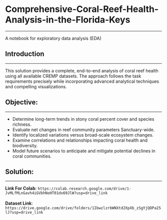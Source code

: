 # **Comprehensive-Coral-Reef-Health-Analysis-in-the-Florida-Keys**

---
A notebook for exploratory data analysis (EDA) 
<br>
## Introduction<br>
---
This solution provides a complete, end-to-end analysis of coral reef health using all available CREMP datasets. The approach follows the task requirements precisely while incorporating advanced analytical techniques and compelling visualizations.

## Objective:
---
*  Determine long-term trends in stony coral percent cover and species richness.
*   Evaluate net changes in reef community parameters Sanctuary-wide.
*  Identify localized variations versus broad-scale ecosystem changes.
*  Examine correlations and relationships impacting coral health and biodiversity.
*  Model future scenarios to anticipate and mitigate potential declines in coral communities.

## Solution:
---

**Link For Colab**: `https://colab.research.google.com/drive/1-JvMLfMLnGavh4iGVbhNoHT01dx69JlW?usp=drive_link`
<br>
<br>
**Dataset Link**: `https://drive.google.com/drive/folders/1IbwzlzrbWNXtd2XpXb_zSgYjQOPa25lJ?usp=drive_link`
<br>
<br>
